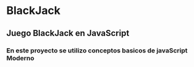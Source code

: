 # BlackJack
## Juego BlackJack en JavaScript
### En este proyecto se utilizo conceptos basicos de javaScript Moderno


